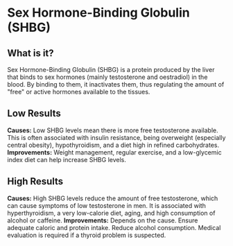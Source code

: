 # Sex Hormone-Binding Globulin (SHBG)

## What is it?
Sex Hormone-Binding Globulin (SHBG) is a protein produced by the liver that binds to sex hormones (mainly testosterone and oestradiol) in the blood. By binding to them, it inactivates them, thus regulating the amount of "free" or active hormones available to the tissues.

## Low Results
**Causes:** Low SHBG levels mean there is more free testosterone available. This is often associated with insulin resistance, being overweight (especially central obesity), hypothyroidism, and a diet high in refined carbohydrates.
**Improvements:** Weight management, regular exercise, and a low-glycemic index diet can help increase SHBG levels.

## High Results
**Causes:** High SHBG levels reduce the amount of free testosterone, which can cause symptoms of low testosterone in men. It is associated with hyperthyroidism, a very low-calorie diet, aging, and high consumption of alcohol or caffeine.
**Improvements:** Depends on the cause. Ensure adequate caloric and protein intake. Reduce alcohol consumption. Medical evaluation is required if a thyroid problem is suspected.
